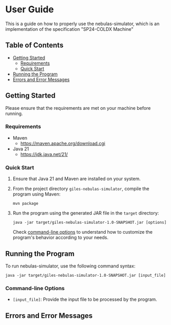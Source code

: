 # User Guide

This is a guide on how to properly use the nebulas-simulator, which is an implementation of the specification "SP24-COLDX Machine"

## Table of Contents

- [Getting Started](/#getting-started)
  - [Requirements](/#requirements)
  - [Quick Start](/#quick-start)
- [Running the Program](/#running-the-program)
- [Errors and Error Messages](/#errors-and-error-messages)

## Getting Started

Please ensure that the requirements are met on your machine before running.

### Requirements

- Maven
  - <https://maven.apache.org/download.cgi>
- Java 21
  - <https://jdk.java.net/21/>

### Quick Start

1. Ensure that Java 21 and Maven are installed on your system.
2. From the project directory `giles-nebulas-simulator`, compile the program using Maven:

    ```console
    mvn package
    ```

3. Run the program using the generated JAR file in the `target` directory:

    ```console
    java -jar target/giles-nebulas-simulator-1.0-SNAPSHOT.jar [options]
    ```

    Check [command-line options](/#command-line-options) to understand how to customize the program's behavior according to your needs.

## Running the Program

To run nebulas-simulator, use the following command syntax:

```console
java -jar target/giles-nebulas-simulator-1.0-SNAPSHOT.jar [input_file]
```

### Command-line Options
<!-- TODO: Add command-line options as new ones are added -->
- `[input_file]`: Provide the input file to be processed by the program.

## Errors and Error Messages
